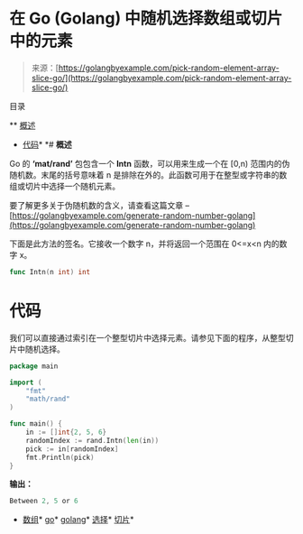 <!--yml

分类：未分类

日期：2024-10-13 06:16:09

-->

# 在 Go (Golang) 中随机选择数组或切片中的元素

> 来源：[https://golangbyexample.com/pick-random-element-array-slice-go/](https://golangbyexample.com/pick-random-element-array-slice-go/)

目录

**   [概述](#Overview "Overview")

+   [代码](#Code "Code")*  *# **概述**

Go 的 **‘mat/rand’** 包包含一个 **Intn** 函数，可以用来生成一个在 [0,n) 范围内的伪随机数。末尾的括号意味着 n 是排除在外的。此函数可用于在整型或字符串的数组或切片中选择一个随机元素。

要了解更多关于伪随机数的含义，请查看这篇文章 – [https://golangbyexample.com/generate-random-number-golang](https://golangbyexample.com/generate-random-number-golang)

下面是此方法的签名。它接收一个数字 n，并将返回一个范围在 0<=x<n 内的数字 x。

```go
func Intn(n int) int
```

# **代码**

我们可以直接通过索引在一个整型切片中选择元素。请参见下面的程序，从整型切片中随机选择。

```go
package main

import (
    "fmt"
    "math/rand"
)

func main() {
    in := []int{2, 5, 6}
    randomIndex := rand.Intn(len(in))
    pick := in[randomIndex]
    fmt.Println(pick)
}
```

**输出：**

```go
Between 2, 5 or 6
```

+   [数组](https://golangbyexample.com/tag/array/)*   [go](https://golangbyexample.com/tag/go/)*   [golang](https://golangbyexample.com/tag/golang/)*   [选择](https://golangbyexample.com/tag/pick/)*   [切片](https://golangbyexample.com/tag/slice/)*
